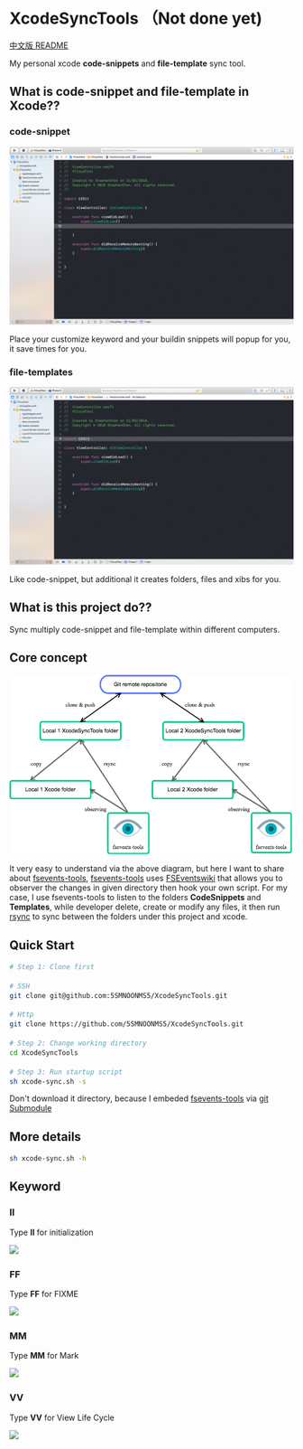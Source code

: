 
# XcodeSyncTools （Not done yet)

[中文版 README](https://github.com/5SMNOONMS5/XcodeSyncTools/blob/master/README.md)

My personal xcode **code-snippets** and **file-template** sync tool.

## What is code-snippet and file-template in Xcode??

### code-snippet

![](Imgs/git_xcode_sinppets.gif)

Place your customize keyword and your buildin snippets will popup for you, it save times for you.

### file-templates

![](Imgs/git_xcode_filetemplate.gif)

Like code-snippet, but additional it creates folders, files and xibs for you.

## What is this project do??

Sync multiply code-snippet and file-template within different computers.

## Core concept

![](Imgs/diagram.png)

It very easy to understand via the above diagram, but here I want to share about [fsevents-tools](https://github.com/ggreer/fsevents-tools), [fsevents-tools](https://github.com/ggreer/fsevents-tools) uses [FSEvents](https://developer.apple.com/library/content/documentation/Darwin/Conceptual/FSEvents_ProgGuide/Introduction/Introduction.html)[wiki](https://en.wikipedia.org/wiki/FSEvents) that allows you to observer the changes in given directory then hook your own script. For my case, I use fsevents-tools to listen to the folders **CodeSnippets** and **Templates**, while developer delete, create or modify any files, it then run [rsync](https://zh.wikipedia.org/wiki/Rsync) to sync between the folders under this project and xcode.

## Quick Start

```bash
# Step 1: Clone first 

# SSH 
git clone git@github.com:5SMNOONMS5/XcodeSyncTools.git 

# Http
git clone https://github.com/5SMNOONMS5/XcodeSyncTools.git

# Step 2: Change working directory
cd XcodeSyncTools

# Step 3: Run startup script
sh xcode-sync.sh -s
```

Don't download it directory, because I embeded [fsevents-tools](https://github.com/ggreer/fsevents-tools) via [git Submodule](https://git-scm.com/book/en/v2/Git-Tools-Submodule)

## More details

```bash
sh xcode-sync.sh -h
``` 

## Keyword

### II

Type **II** for initialization

![](Imgs/demo-ii.png)

### FF

Type **FF** for FIXME

![](Imgs/demo-ff.png)

### MM

Type **MM** for Mark

![](Imgs/demo-mm.png)

### VV

Type **VV** for View Life Cycle

![](Imgs/demo-vv.png)
